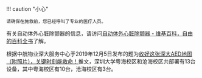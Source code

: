 !!! caution "小心"

    请确保在施救前，您已经呼叫了专业的医疗人员。

有关自动体外心脏除颤器的信息，请访问[自动体外心脏除颤器 - 维基百科，自由的百科全书](https://zh.wikipedia.org/wiki/%E8%87%AA%E5%8B%95%E9%AB%94%E5%A4%96%E5%BF%83%E8%87%9F%E5%8E%BB%E9%A1%AB%E5%99%A8)了解。

根据中航物业深大服务中心于2019年12月5日发布的题为[收好这张深大AED地图（附照片），关键时刻能救命！](https://mp.weixin.qq.com/s/MPtPoZWulbmttuDXmXYsiA)推文，深圳大学粤海校区和沧海校区共部署有13台设备，其中粤海校区有10台，沧海校区有3台。
